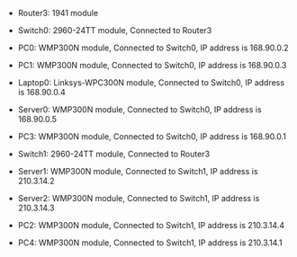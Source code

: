 - Router3: 1941 module

- Switch0: 2960-24TT module, Connected to Router3
- PC0: WMP300N module, Connected to Switch0, IP address is 168.90.0.2
- PC1: WMP300N module, Connected to Switch0, IP address is 168.90.0.3
- Laptop0: Linksys-WPC300N module, Connected to Switch0, IP address is 168.90.0.4
- Server0: WMP300N module, Connected to Switch0, IP address is 168.90.0.5
- PC3: WMP300N module, Connected to Switch0, IP address is 168.90.0.1

- Switch1: 2960-24TT module, Connected to Router3
- Server1: WMP300N module, Connected to Switch1, IP address is 210.3.14.2
- Server2: WMP300N module, Connected to Switch1, IP address is 210.3.14.3
- PC2: WMP300N module, Connected to Switch1, IP address is 210.3.14.4
- PC4: WMP300N module, Connected to Switch1, IP address is 210.3.14.1
